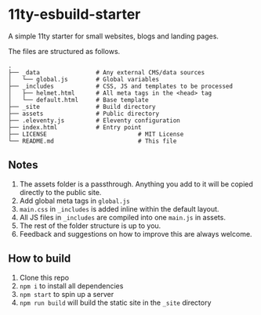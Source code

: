 # 11ty-esbuild-starter

A simple 11ty starter for small websites, blogs and landing pages.

The files are structured as follows.

```plaintext
.
├── _data                # Any external CMS/data sources
│   └── global.js        # Global variables
├── _includes            # CSS, JS and templates to be processed
│   ├── helmet.html      # All meta tags in the <head> tag
│   └── default.html     # Base template
├── _site                # Build directory
├── assets               # Public directory
├── .eleventy.js         # Eleventy configuration
├── index.html           # Entry point
├── LICENSE							 # MIT License
└── README.md						 # This file
```

## Notes

1. The assets folder is a passthrough. Anything you add to it will be copied directly to the public site.
2. Add global meta tags in `global.js`
3. `main.css` in `_includes` is added inline within the default layout.
4. All JS files in `_includes` are compiled into one `main.js` in assets.
5. The rest of the folder structure is up to you.
6. Feedback and suggestions on how to improve this are always welcome.

## How to build

1. Clone this repo
2. `npm i` to install all dependencies
3. `npm start` to spin up a server
4. `npm run build` will build the static site in the `_site` directory
